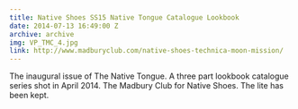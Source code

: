 ```yaml
---
title: Native Shoes SS15 Native Tongue Catalogue Lookbook
date: 2014-07-13 16:49:00 Z
archive: archive
img: VP_TMC_4.jpg
link: http://www.madburyclub.com/native-shoes-technica-moon-mission/
---
```


The inaugural issue of The Native Tongue. A three part lookbook catalogue series shot in April 2014. The Madbury Club for Native Shoes. The lite has been kept.
